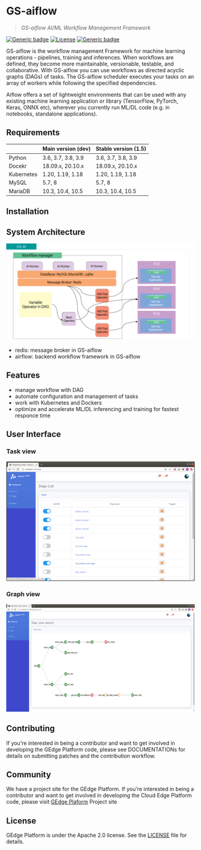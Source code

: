 # GS-aiflow

> *GS-aiflow AI/ML Workflow Management Framework*

[![Generic badge](https://img.shields.io/badge/python-3.6-brightgreen.svg)](https://www.python.org/downloads/release/python-360/)
[![License](https://img.shields.io/badge/License-Apache%202.0-blue.svg)](https://opensource.org/licenses/Apache-2.0)
[![Generic badge](https://img.shields.io/badge/release-v1.0-blueviolet.svg)](https://github.com/gedge-platform/gs-engine/releases)

GS-aiflow is the workflow management Framework for machine learning operations - pipelines, training and inferences.
When workflows are defined, they become more maintainable, versionable, testable, and collaborative.
With GS-aiflow you can use workflows as directed acyclic graphs (DAGs) of tasks. The GS-aiflow scheduler executes your tasks on an array of workers while following the specified dependencies. 

Aiflow offers a set of lightweight environments that can be used with any existing machine learning application or library (TensorFlow, PyTorch, Keras, ONNX etc), wherever you currently run ML/DL code (e.g. in notebooks, standalone applications).

## Requirements
|                      | Main version (dev)        | Stable version (1.5)     |
| -------------------- | ------------------------- | ------------------------ |
| Python               | 3.6, 3.7, 3.8, 3.9        | 3.6, 3.7, 3.8, 3.9       |
| Docekr               | 18.09.x, 20.10.x          | 18.09.x, 20.10.x         |
| Kubernetes           | 1.20, 1.19, 1.18          | 1.20, 1.19, 1.18         |
| MySQL                | 5.7, 8                    | 5.7, 8                   |
| MariaDB              | 10.3, 10.4, 10.5          | 10.3, 10.4, 10.5         |


## Installation

## System Architecture
![GS-aiflow architecutre](./docs/images/gs-aiflow%20architecture.png)

- redis: message broker in GS-aiflow
- airflow: backend workflow framework in GS-aiflow
  
## Features
- manage workflow with DAG
- automate configuration and management of tasks
- work with Kubernetes and Dockers
- optimize and accelerate ML/DL inferencing and training for fastest responce time

## User Interface

### Task view
![Task View](./docs/images/graph_status.png)

### Graph view
![Graph View](./docs/images/graph_details.png)

## Contributing
If you're interested in being a contributor and want to get involved in developing the GEdge Platform code, please see DOCUMENTATIONs for details on submitting patches and the contribution workflow.

## Community
We have a project site for the GEdge Platform. If you're interested in being a contributor and want to get involved in developing the Cloud Edge Platform code, please visit [GEdge Plaform](https://gedge-platform.github.io) Project site

## License
GEdge Platform is under the Apache 2.0 license. See the [LICENSE](./LICENSE) file for details.

